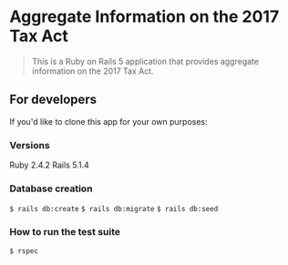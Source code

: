 # Aggregate Information on the 2017 Tax Act

> This is a Ruby on Rails 5 application that provides aggregate information on the 2017 Tax Act.

## For developers

If you'd like to clone this app for your own purposes:

### Versions

Ruby 2.4.2
Rails 5.1.4

### Database creation
`$ rails db:create`
`$ rails db:migrate`
`$ rails db:seed`

### How to run the test suite
`$ rspec`
